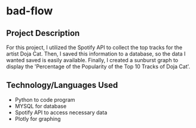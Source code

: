 # bad-flow
## Project Description
For this project, I utilized the Spotify API to collect  the top tracks for the artist Doja Cat. Then, I saved this information to a database, so the data I wanted saved is easily available. Finally, I created a sunburst graph to display the 'Percentage of the Popularity of the Top 10 Tracks of Doja Cat'. 

## Technology/Languages Used

* Python to code program
* MYSQL for database
* Spotify API to access necessary data
* Plotly for graphing